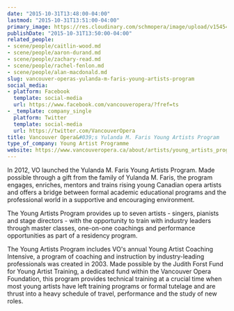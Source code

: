 ```yaml
---
date: "2015-10-31T13:48:00-04:00"
lastmod: "2015-10-31T13:51:00-04:00"
primary_image: https://res.cloudinary.com/schmopera/image/upload/v1545409169/media/webhook-uploads/1446313789482/Logo---VO.jpg.jpg
publishDate: "2015-10-31T13:50:00-04:00"
related_people:
- scene/people/caitlin-wood.md
- scene/people/aaron-durand.md
- scene/people/zachary-read.md
- scene/people/rachel-fenlon.md
- scene/people/alan-macdonald.md
slug: vancouver-operas-yulanda-m-faris-young-artists-program
social_media:
- platform: Facebook
  template: social-media
  url: https://www.facebook.com/vancouveropera/?fref=ts
- _template: company_single
  platform: Twitter
  template: social-media
  url: https://twitter.com/VancouverOpera
title: Vancouver Opera&#039;s Yulanda M. Faris Young Artists Program
type_of_company: Young Artist Programme
website: https://www.vancouveropera.ca/about/artists/young_artists_program
---
```


In 2012, VO launched the Yulanda M. Faris Young Artists Program. Made possible through a gift from the family of Yulanda M. Faris, the program engages, enriches, mentors and trains rising young Canadian opera artists and offers a bridge between formal academic educational programs and the professional world in a supportive and encouraging environment.

The Young Artists Program provides up to seven artists - singers, pianists and stage directors - with the opportunity to train with industry leaders through master classes, one-on-one coachings and performance opportunities as part of a residency program.

The Young Artists Program includes VO's annual Young Artist Coaching Intensive, a program of coaching and instruction by industry-leading professionals was created in 2003. Made possible by the Judith Forst Fund for Young Artist Training, a dedicated fund within the Vancouver Opera Foundation, this program provides technical training at a crucial time when most young artists have left training programs or formal tutelage and are thrust into a heavy schedule of travel, performance and the study of new roles.

